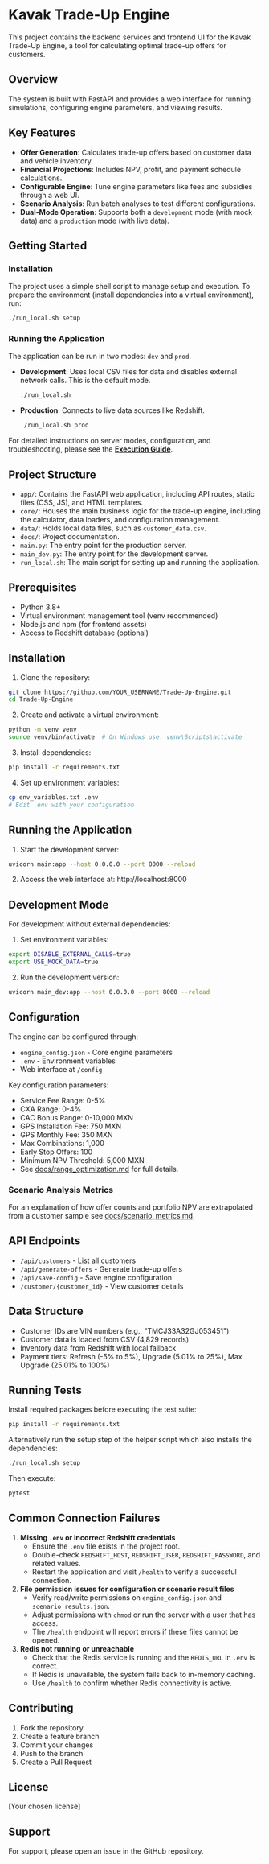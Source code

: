 # Kavak Trade-Up Engine

This project contains the backend services and frontend UI for the Kavak Trade-Up Engine, a tool for calculating optimal trade-up offers for customers.

## Overview

The system is built with FastAPI and provides a web interface for running simulations, configuring engine parameters, and viewing results.

## Key Features

- **Offer Generation**: Calculates trade-up offers based on customer data and vehicle inventory.
- **Financial Projections**: Includes NPV, profit, and payment schedule calculations.
- **Configurable Engine**: Tune engine parameters like fees and subsidies through a web UI.
- **Scenario Analysis**: Run batch analyses to test different configurations.
- **Dual-Mode Operation**: Supports both a `development` mode (with mock data) and a `production` mode (with live data).

## Getting Started

### Installation

The project uses a simple shell script to manage setup and execution. To prepare the environment (install dependencies into a virtual environment), run:

```bash
./run_local.sh setup
```

### Running the Application

The application can be run in two modes: `dev` and `prod`.

- **Development**: Uses local CSV files for data and disables external network calls. This is the default mode.
  ```bash
  ./run_local.sh
  ```

- **Production**: Connects to live data sources like Redshift.
  ```bash
  ./run_local.sh prod
  ```

For detailed instructions on server modes, configuration, and troubleshooting, please see the **[Execution Guide](EXECUTION_GUIDE.md)**.

## Project Structure

- `app/`: Contains the FastAPI web application, including API routes, static files (CSS, JS), and HTML templates.
- `core/`: Houses the main business logic for the trade-up engine, including the calculator, data loaders, and configuration management.
- `data/`: Holds local data files, such as `customer_data.csv`.
- `docs/`: Project documentation.
- `main.py`: The entry point for the production server.
- `main_dev.py`: The entry point for the development server.
- `run_local.sh`: The main script for setting up and running the application.

## Prerequisites

- Python 3.8+
- Virtual environment management tool (venv recommended)
- Node.js and npm (for frontend assets)
- Access to Redshift database (optional)

## Installation

1. Clone the repository:
```bash
git clone https://github.com/YOUR_USERNAME/Trade-Up-Engine.git
cd Trade-Up-Engine
```

2. Create and activate a virtual environment:
```bash
python -m venv venv
source venv/bin/activate  # On Windows use: venv\Scripts\activate
```

3. Install dependencies:
```bash
pip install -r requirements.txt
```

4. Set up environment variables:
```bash
cp env_variables.txt .env
# Edit .env with your configuration
```

## Running the Application

1. Start the development server:
```bash
uvicorn main:app --host 0.0.0.0 --port 8000 --reload
```

2. Access the web interface at: http://localhost:8000

## Development Mode

For development without external dependencies:

1. Set environment variables:
```bash
export DISABLE_EXTERNAL_CALLS=true
export USE_MOCK_DATA=true
```

2. Run the development version:
```bash
uvicorn main_dev:app --host 0.0.0.0 --port 8000 --reload
```

## Configuration

The engine can be configured through:
- `engine_config.json` - Core engine parameters
- `.env` - Environment variables
- Web interface at `/config`

Key configuration parameters:
- Service Fee Range: 0-5%
- CXA Range: 0-4%
- CAC Bonus Range: 0-10,000 MXN
 - GPS Installation Fee: 750 MXN
 - GPS Monthly Fee: 350 MXN
 - Max Combinations: 1,000
 - Early Stop Offers: 100
- Minimum NPV Threshold: 5,000 MXN
- See [docs/range_optimization.md](docs/range_optimization.md) for full details.

### Scenario Analysis Metrics
For an explanation of how offer counts and portfolio NPV are extrapolated from a customer sample see
[docs/scenario_metrics.md](docs/scenario_metrics.md).

## API Endpoints

- `/api/customers` - List all customers
- `/api/generate-offers` - Generate trade-up offers
- `/api/save-config` - Save engine configuration
- `/customer/{customer_id}` - View customer details

## Data Structure

- Customer IDs are VIN numbers (e.g., "TMCJ33A32GJ053451")
- Customer data is loaded from CSV (4,829 records)
- Inventory data from Redshift with local fallback
- Payment tiers: Refresh (-5% to 5%), Upgrade (5.01% to 25%), Max Upgrade (25.01% to 100%)

## Running Tests

Install required packages before executing the test suite:

```bash
pip install -r requirements.txt
```

Alternatively run the setup step of the helper script which also installs the
dependencies:

```bash
./run_local.sh setup
```

Then execute:

```bash
pytest
```
## Common Connection Failures

1. **Missing `.env` or incorrect Redshift credentials**
   - Ensure the `.env` file exists in the project root.
   - Double-check `REDSHIFT_HOST`, `REDSHIFT_USER`, `REDSHIFT_PASSWORD`, and related values.
   - Restart the application and visit `/health` to verify a successful connection.
2. **File permission issues for configuration or scenario result files**
   - Verify read/write permissions on `engine_config.json` and `scenario_results.json`.
   - Adjust permissions with `chmod` or run the server with a user that has access.
   - The `/health` endpoint will report errors if these files cannot be opened.
3. **Redis not running or unreachable**
   - Check that the Redis service is running and the `REDIS_URL` in `.env` is correct.
   - If Redis is unavailable, the system falls back to in-memory caching.
   - Use `/health` to confirm whether Redis connectivity is active.


## Contributing

1. Fork the repository
2. Create a feature branch
3. Commit your changes
4. Push to the branch
5. Create a Pull Request

## License

[Your chosen license]

## Support

For support, please open an issue in the GitHub repository. 